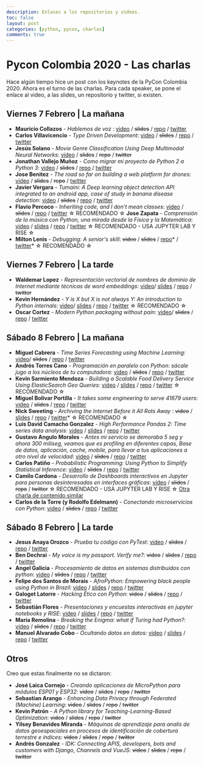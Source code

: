 ```yaml
---
description: Enlaces a los repositorios y videos.
toc: false
layout: post
categories: [python, pycon, charlas]
comments: true
---
```

# Pycon Colombia 2020 - Las charlas

Hace algún tiempo hice un post con los keynotes de la PyCon Colombia 2020. Ahora es el turno de las charlas. Para cada speaker, se pone el enlace al video, a las slides, un repositorio y twitter, si existen.

## Viernes 7 Febrero | La mañana

* **Mauricio Collazos** - _Hablemos de voz_ : [video](https://www.youtube.com/watch?v=jF3aWWhXnEI) / <strike>slides</strike> / [repo](https://github.com/ma0c) / [twitter](https://twitter.com/Ma0Collazos)
* **Carlos Villavicencio** - _Type Driven Development_: [video](https://www.youtube.com/watch?v=izN-cMCOXO0) / <strike>slides</strike> / [repo](https://github.com/po5i) / [twitter](https://twitter.com/po5i)
* **Jesús Solano** - _Movie Genre Classification Using Deep Multimodal Neural Networks_: [video](https://www.youtube.com/watch?v=2oz0j166Bj0) / <strike>slides</strike> / <strike>repo</strike> / <strike>twitter</strike>
* **Jonathan Vallejo Muñoz** - _Como migrar mi proyecto de Python 2 a Python 3_: [video](https://www.youtube.com/watch?v=6ecconcQHbE) / <strike>slides</strike> / [repo](https://github.com/jonathanvm13) / [twitter](https://twitter.com/jonathanvm13)
* **Jose Benitez** - _The road so far on building a web platform for drones_: [video](https://www.youtube.com/watch?v=7NlKbzz1y0M) / <strike>slides</strike> / <strike>repo</strike> / [twitter](https://twitter.com/yojosebenitez)
* **Javier Vergara** - _Tumaini: A Deep learning object detection API integrated to an android app, case of study in banana disease detection_: [video](https://www.youtube.com/watch?v=oIiy5LcvtvQ) / <strike>slides</strike> / [repo](https://github.com/javergara) / [twitter](https://twitter.com/javergara91)
* **Flavio Percoco** - _Inheriting code, and I don't mean classes_: [video](https://www.youtube.com/watch?v=3zDNMiHmVmI) / <strike>slides</strike> / [repo](https://github.com/flaper87) / [twitter](https://twitter.com/flaper87) &star; RECOMENDADO &star;
 **Jose Zapata** - _Comprensión de la música con Python, una mirada desde la Física y la Matemática_: [video](https://www.youtube.com/watch?v=SE4EACCD4NE) / [slides](https://github.com/JoseRZapata/Pycon2020Colombia) / [repo](https://github.com/JoseRZapata/Pycon2020Colombia) / [twitter](https://twitter.com/joserzapata) &star; RECOMENDADO  - USA JUPYTER LAB Y RISE &star;
* **Milton Lenis** - _Debugging: A senior's skill_: <strike>video</strike> / <strike>slides</strike> / [repo](https://github.com/MiltonLn)* / [twitter](https://twitter.com/MiltonLn)* &star; RECOMENDADO &star;

## Viernes 7 Febrero | La tarde
* **Waldemar Lopez** - _Representación vectorial de nombres de dominio de Internet mediante técnicas de word embeddings_: [video](https://www.youtube.com/watch?v=7sczAdNuBUE)/ [slides](https://github.com/dns-vsm/embeddings) / [repo](https://github.com/dns-vsm) / <strike>twitter</strike>
* **Kevin Hernández** - _Y is X but X is not always Y: An introduction to Python internals_: [video](https://www.youtube.com/watch?v=_SQR9Z15FH0)/ [slides](https://slides.com/keeeevinh/pyconco20/#/) / [repo](https://github.com/kevteg) / [twitter](https://twitter.com/krsarmiento)  &star; RECOMENDADO &star;
* **Oscar Cortez** - _Modern Python packaging without pain_: [video](https://www.youtube.com/watch?v=Qe7YB2Vnl8A)/ <strike>slides</strike> / [repo](https://github.com/oscarmcm) / [twitter](https://twitter.com/oscar_mcm)

## Sábado 8 Febrero | La mañana
* **Miguel Cabrera** - _Time Series Forecasting using Machine Learning_: [video](https://www.youtube.com/watch?v=ePaTCd6st8M)/ <strike>slides</strike> / [repo](https://github.com/mfcabrera) / [twitter](https://twitter.com/mfcabrera)
* **Andrés Torres Cano** - _Programación en paralelo con Python: sácale jugo a los núcleos de tu computadora_: [video](https://www.youtube.com/watch?v=Wv4R7H-HPTo) / <strike>slides</strike> / [repo](https://github.com/elfotografo007) / [twitter](https://twitter.com/elfotografo007)
* **Kevin Sarmiento Mendoza** - _Building a Scalable Food Delivery Service Using ElasticSearch Geo Queries_: [video](https://www.youtube.com/watch?v=FnjrLXel3jg) / [slides](https://github.com/krsarmiento/pycon20) / [repo](https://github.com/krsarmiento) / [twitter](https://twitter.com/krsarmiento) &star; RECOMENDADO &star;
* **Miguel Bolivar Portilla** - _It takes some engineering to serve 41679 users_: [video](https://www.youtube.com/watch?v=0Ml2KMx81Zk) / <strike>slides</strike> / [repo](https://github.com/Darking360) / [twitter](https://twitter.com/Darking360)
* **Nick Sweeting** - _Archiving the Internet Before it All Rots Away_ : <strike>video</strike> / [slides](https://github.com/pirate/internet-archiving-talk) / [repo](https://github.com/pirate) / [twitter](https://twitter.com/theSquashSH)* &star; RECOMENDADO &star;
* **Luis David Camacho Gonzalez** - _High Performance Pandas 2: Time series data analysis_: [video](https://www.youtube.com/watch?v=w6xkJDOrV_0) / [slides](https://github.com/LuisDavidCamacho/high-performance-pandas) / [repo](https://github.com/LuisDavidCamacho) / [twitter](https://twitter.com/luisdcamachog)
* **Gustavo Angulo Morales** - _Antes mi servicio se demoraba 5 seg y ahora 300 miliseg, veamos que es profiling en diferentes capas, Base de datos, aplicación, cache, mobile, para llevar a tus aplicaciones a otro nivel de velocidad_: [video](https://www.youtube.com/watch?v=w5t329sOY_g) / <strike>slides</strike> / [repo](https://github.com/woakas) / [twitter](https://twitter.com/woakas)
* **Carlos Patiño** - _Probabilistic Programming: Using Python to Simplify Statistical Inference_: [video](https://www.youtube.com/watch?v=offng66PhcM) / <strike>slides</strike> / [repo](https://github.com/cmpatino) / [twitter](https://twitter.com/cmpatino_)
* **Camilo Cardona** - _Desarrollo de Dashboards interactivos en Jupyter para personas desinteresadas en interfaces gráficas_: [video]()  / <strike>slides</strike> / <strike>repo</strike> / <strike>twitter</strike> &star; RECOMENDADO - USA JUPYTER LAB Y RISE &star; [Otra charla de contenido similar](https://www.youtube.com/watch?v=LAy8vD4PQLg)
* **Carlos de la Torre (y Rodolfo Edelmann)** - _Conectando microservicios con Python_: [video]()  / <strike>slides</strike> / [repo](https://github.com/cmdelatorre) / [twitter](https://twitter.com/py_litox)

## Sábado 8 Febrero | La tarde
* **Jesus Anaya Orozco** - _Prueba tu código con PyTest_: [video](https://www.youtube.com/watch?v=LkMAuAcDFAI) / <strike>slides</strike> / [repo](https://github.com/jesusanaya) / [twitter](https://twitter.com/jesusanayao)
* **Ben Dechrai** - _My voice is my passport. Verify me?_: <strike>video</strike>  / <strike>slides</strike> / [repo](https://github.com/bendechrai) / [twitter](https://twitter.com/bendechrai)
* **Angel Galicia** - _Procesamiento de datos en sistemas distribuidos con python_: [video](https://www.youtube.com/watch?v=n7QbZDmXlUo)  / <strike>slides</strike> / [repo](https://github.com/miknotauro) / [twitter](https://twitter.com/miknotauro)
* **Felipe dos Santos de Morais** - _AfroPython: Empowering black people using Python in Brazil_: [video]()  / [slides](https://speakerdeck.com/felipedemorais/afropython-empowering-black-people-using-python-in-brazil) / [repo](https://github.com/lipemorais) / [twitter](https://twitter.com/felipedemorais_)
* **Galoget Latorre** - _Hacking Ético con Python_: <strike>video</strike> / <strike>slides</strike> / [repo](https://github.com/galoget) / [twitter](https://twitter.com/hackem)
* **Sebastián Flores** - _Presentaciones y encuestas interactivas en jupyter notebooks y RISE_: [video](https://www.youtube.com/watch?v=ekyN9DDswBE) / [slides](https://github.com/sebastiandres/charlas/tree/master/2020_02_08_pycon_rise_and_poll) / [repo](https://github.com/sebastiandres/) / [twitter](https://twitter.com/sebastiandres)
* **Maria Remolina** - _Breaking the Enigma: what if Turing had Python?_: [video](https://www.youtube.com/watch?v=Ibwp5Ny46fk)  / <strike>slides</strike>  / [repo](https://twitter.com/holamariacamila) / [twitter](https://twitter.com/holamariacamila)
* **Manuel Alvarado Cobo** - _Ocultando datos en datos_: [video](https://www.youtube.com/watch?v=6wJKCeLQlNU)  / [slides](https://github.com/cubosensei/presentations/tree/master/steganography) / [repo](https://github.com/cubosensei) / [twitter](https://twitter.com/cubosensei)

## Otros
Creo que estas finalmente no se dictaron:
* **José Laica Cornejo** - _Creando aplicaciones de MicroPython para módulos ESP01 y ESP32_:  <strike>video</strike> / <strike>slides</strike> / <strike>repo</strike> / <strike>twitter</strike> 
* **Sebastian Arango** - _Enhancing Data Privacy through Federated (Machine) Learning_: <strike>video</strike> / <strike>slides</strike> / <strike>repo</strike> / <strike>twitter</strike> 
* **Kevin Patrón** - _A Python library for Teaching-Learning-Based Optimization_: <strike>video</strike> / <strike>slides</strike> / <strike>repo</strike> / <strike>twitter</strike> 
* **Yilsey Benavides Miranda** - _Máquinas de aprendizaje para analis de datos geoespaciales en procesos de identificación de cobertura terrestre e índices_: <strike>video</strike> / <strike>slides</strike> / <strike>repo</strike> / <strike>twitter</strike> 
* **Andrés Gonzalez** - _IDK: Connecting APIS, developers, bots and customers with Django, Channels and VueJS_: <strike>video</strike> / <strike>slides</strike> / <strike>repo</strike> / <strike>twitter</strike> 

